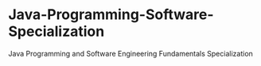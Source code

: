 # Java-Programming-Software-Specialization
Java Programming and Software Engineering Fundamentals Specialization 
